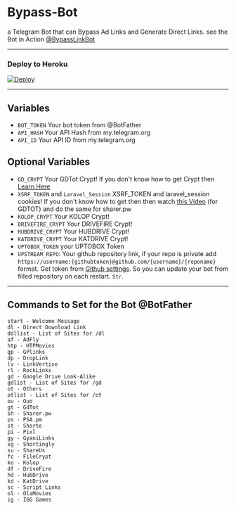 # Bypass-Bot

a Telegram Bot that can Bypass Ad Links and Generate Direct Links. see the Bot in Action [@BypassLinkBot](https://t.me/BypassLinkBot)

---


### Deploy to Heroku
[![Deploy](https://www.herokucdn.com/deploy/button.svg)](https://heroku.com/deploy?template=https://github.com/angel-loveyou/sed)                     

---

## Variables

- `BOT_TOKEN` Your bot token from @BotFather
- `API_HASH` Your API Hash from my.telegram.org
- `API_ID` Your API ID from my.telegram.org

## Optional Variables
- `GD_CRYPT` Your GDTot Crypt! If you don't know how to get Crypt then [Learn Here](https://www.youtube.com/watch?v=EfZ29CotRSU)
- `XSRF_TOKEN` and `Laravel_Session` XSRF_TOKEN and laravel_session cookies! If you don't know how to get then then watch [this Video](https://www.youtube.com/watch?v=EfZ29CotRSU) (for GDTOT) and do the same for sharer.pw
- `KOLOP_CRYPT` Your KOLOP Crypt!
- `DRIVEFIRE_CRYPT` Your DRIVEFIRE Crypt!
- `HUBDRIVE_CRYPT` Your HUBDRIVE Crypt!
- `KATDRIVE_CRYPT` Your KATDRIVE Crypt!
- `UPTOBOX_TOKEN` your UPTOBOX Token
- `UPSTREAM_REPO`: Your github repository link, if your repo is private add `https://username:{githubtoken}@github.com/{username}/{reponame}` format. Get token from [Github settings](https://github.com/settings/tokens). So you can update your bot from filled repository on each restart. `Str`.
---



## Commands to Set for the Bot @BotFather

```
start - Welcome Message
dl - Direct Download Link
ddllist - List of Sites for /dl
af - AdFly
htp - HTPMovies
gp - GPlinks
dp - DropLink
lv - LinkVertise
rl - RockLinks
gd - Google Drive Look-Alike
gdlist - List of Sites for /gd
ot - Others
otlist - List of Sites for /ot
ou - Ouo
gt - GdTot
sh - Sharer.pw
ps - PSA.pm
st - Shorte
pi - Pixl
gy - GyaniLinks
sg - Shortingly
su - ShareUs
fc - FileCrypt
ko - Kolop
df - DriveFire
hd - HubDrive
kd - KatDrive
sc - Script Links
ol - OlaMovies
ig - IGG Games
```

